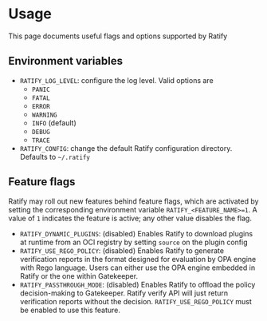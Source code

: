 # Usage

This page documents useful flags and options supported by Ratify

## Environment variables

- `RATIFY_LOG_LEVEL`: configure the log level. Valid options are
  - `PANIC`
  - `FATAL`
  - `ERROR`
  - `WARNING`
  - `INFO` (default)
  - `DEBUG`
  - `TRACE`
- `RATIFY_CONFIG`: change the default Ratify configuration directory. Defaults to `~/.ratify`

## Feature flags

Ratify may roll out new features behind feature flags, which are activated by setting the corresponding environment variable `RATIFY_<FEATURE_NAME>=1`.
A value of `1` indicates the feature is active; any other value disables the flag.

- `RATIFY_DYNAMIC_PLUGINS`: (disabled) Enables Ratify to download plugins at runtime from an OCI registry by setting `source` on the plugin config
- `RATIFY_USE_REGO_POLICY`: (disabled) Enables Ratify to generate verification reports in the format designed for evaluation by OPA engine with Rego language. Users can either use the OPA engine embedded in Ratify or the one within Gatekeeper.
- `RATIFY_PASSTHROUGH_MODE`: (disabled) Enables Ratify to offload the policy decision-making to Gatekeeper. Ratify verify API will just return verification reports without the decision. `RATIFY_USE_REGO_POLICY` must be enabled to use this feature.